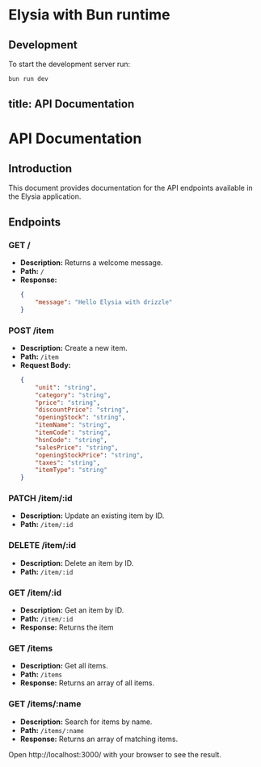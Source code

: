 # Elysia with Bun runtime

## Development

To start the development server run:

```bash
bun run dev
```

## title: API Documentation

# API Documentation

## Introduction

This document provides documentation for the API endpoints available in the Elysia application.

## Endpoints

### GET /

-   **Description:** Returns a welcome message.
-   **Path:** `/`
-   **Response:**
    ```json
    {
        "message": "Hello Elysia with drizzle"
    }
    ```

### POST /item

-   **Description:** Create a new item.
-   **Path:** `/item`
-   **Request Body:**
    ```json
    {
        "unit": "string",
        "category": "string",
        "price": "string",
        "discountPrice": "string",
        "openingStock": "string",
        "itemName": "string",
        "itemCode": "string",
        "hsnCode": "string",
        "salesPrice": "string",
        "openingStockPrice": "string",
        "taxes": "string",
        "itemType": "string"
    }
    ```

### PATCH /item/:id

-   **Description:** Update an existing item by ID.
-   **Path:** `/item/:id`

### DELETE /item/:id

-   **Description:** Delete an item by ID.
-   **Path:** `/item/:id`

### GET /item/:id

-   **Description:** Get an item by ID.
-   **Path:** `/item/:id`
-   **Response:** Returns the item

### GET /items

-   **Description:** Get all items.
-   **Path:** `/items`
-   **Response:** Returns an array of all items.

### GET /items/:name

-   **Description:** Search for items by name.
-   **Path:** `/items/:name`
-   **Response:** Returns an array of matching items.

Open http://localhost:3000/ with your browser to see the result.
